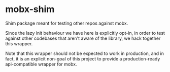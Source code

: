 # mobx-shim

Shim package meant for testing other repos against mobx.

Since the lazy init behaviour we have here is explicitly opt-in, in order to test against other codebases that aren't aware of the library, we hack together this wrapper.

Note that this wrapper should not be expected to work in production, and in fact, it is an explicit non-goal of this project to provide a production-ready api-compatible wrapper for mobx.

